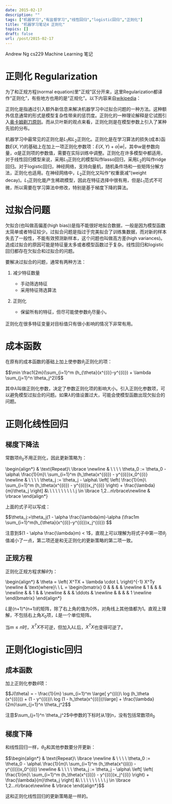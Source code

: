 ```yaml
---
date: 2015-02-17
description: ""
tags: ["机器学习","有监督学习","线性回归","logistic回归","正则化"]
title: "机器学习笔记4 正则化"
topics: []
draft: false
url: /post/2015-02-17
---
```

Andrew Ng cs229 Machine Learning 笔记

# 正则化 Regularization

为了和正规方程(normal equation)里"正规"区分开来，这里Regularization都译作“正则化”，有些地方也用的是“正规化”。以下内容来自[wikipedia](http://en.wikipedia.org/w/index.php?title=Regularization_(mathematics))：

正则化是指通过引入额外新信息来解决机器学习中过拟合问题的一种方法。这种额外信息通常的形式是模型复杂性带来的惩罚度。正则化的一种理论解释是它试图引入[奥卡姆剃刀原则](http://en.wikipedia.org/wiki/Occam%27s_razor)。而从贝叶斯的观点来看，正则化则是在模型参数上引入了某种先验的分布。
<!--more-->
机器学习中最常见的正则化是$L_1$和$L_2$正则化。正则化是在学习算法的损失(成本)函数$E(X,Y)$的基础上在加上一项正则化参数项：$E(X,Y)+\alpha|w|$，其中$w$是参数向量，$\alpha$是正则项的参数值，需要在实际训练中调整。正则化在许多模型中都适用，对于线性回归模型来说，采用$L_1$正则化的模型叫作lasso回归，采用$L_2$的叫作ridge回归。对于logistic回归，神经网络，支持向量机，随机条件场和一些矩阵分解方法，正则化也适用。在神经网络中，$L_2$正则化又叫作“权重衰减”(weight decay)。$L_1$正则化能产生稀疏模型，因此在特征选择中很有用，但是$L_1$范式不可微，所以需要在学习算法中修改，特别是基于梯度下降的算法。

# 过拟合问题

欠拟合(也叫做高偏差(high bias))是指不能很好地拟合数据，一般是因为模型函数太简单或者特征较少。过拟合问题是指过于完美拟合了训练集数据，而对新的样本失去了一般性，不能有效预测新样本，这个问题也叫做高方差(high variances)。造成过拟合的原因可能是特征量太多或者模型函数过于复杂。线性回归和logistic回归都存在欠拟合和过拟合的问题。

要解决过拟合的问题，通常有两种方法：

1. 减少特征数量

	* 手动筛选特征
	* 采用特征筛选算法

2. 正则化

	* 保留所有的特征，但尽可能使参数$\theta_j$尽量小。

正则化在很多特征变量对目标值只有很小影响的情况下非常有用。

# 成本函数

在原有的成本函数的基础上加上使参数$\theta_j$正则化的项：

<div>
$$\min \frac1{2m}(\sum_{i=1}^m (h_{\theta}(x^{(i)}-y^{(i)}) + \lambda \sum_{j=1}^n \theta_j^2))$$
</div>

其中$\lambda$叫做正则化参数，决定了参数正则化项的影响大小。引入正则化参数项，可以避免模型过拟合的问题。如果$\lambda$的值设置过大，可能会使模型函数出现欠拟合的问题。

# 正则化线性回归

## 梯度下降法

常数项$\theta_0$不用正则化，因此更新策略为：

<div>
\begin{align*}
& \text{Repeat}\ \lbrace \newline
& \ \ \ \ \theta_0 := \theta_0 - \alpha\ \frac{1}{m}\ \sum_{i=1}^m (h_\theta(x^{(i)}) - y^{(i)})x_0^{(i)} \newline
& \ \ \ \ \theta_j := \theta_j - \alpha\ \left[ \left( \frac{1}{m}\ \sum_{i=1}^m (h_\theta(x^{(i)}) - y^{(i)})x_j^{(i)} \right) + \frac{\lambda}{m}\theta_j \right] &\ \ \ \ \ \ \ \ \ \ j \in \lbrace 1,2...n\rbrace\newline
& \rbrace
\end{align*}
</div>

上面的式子可以写成：

<div>
$$\theta_j:=\theta_j(1 - \alpha \frac{\lambda}m)-\alpha (\frac1m \sum_{i=1}^m(h_{\theta}(x^{(i)}-y^{(i)})x_j^{(i)}) $$
</div>

注意到$(1 - \alpha \frac{\lambda}m) < 1$，直观上可以理解为将式子中第一项$\theta_j$值减小了一点，第二项还是和无正则化的更新策略的第二项一致。

## 正规方程

正则化正规方程求解$\theta$为：

<div>
\begin{align*}
& \theta = \left( X^TX + \lambda \cdot L \right)^{-1} X^Ty \newline
& \text{where}\ \ L = 
\begin{bmatrix}
 0 & & & & \newline
 & 1 & & & \newline
 & & 1 & & \newline
 & & & \ddots & \newline
 & & & & 1 \newline
\end{bmatrix}
\end{align*}
</div>

$L$是(n+1)*(n+1)的矩阵，除了右上角的值为0外，对角线上其他值都为1。直观上理解，不包括右上角$X_0$项，$L$是一个单位矩阵。

当$m\leq n$时，$X^TX$不可逆，但加入$\lambda L$后，$X^TX$也变得可逆了。

# 正则化logistic回归

## 成本函数

加上正则化参数$\theta$项：

<div>
$$J(\theta) = - \frac{1}{m} \sum_{i=1}^m \large[ y^{(i)}\ log (h_\theta (x^{(i)})) + (1 - y^{(i)})\ log (1 - h_\theta(x^{(i)}))\large] + \frac{\lambda}{2m}\sum_{j=1}^n \theta_j^2$$
</div>

注意$\sum_{j=1}^n \theta_j^2$中参数的下标时从1到n，没有包括常数项$\theta_0$

## 梯度下降

和线性回归一样，$\theta_0$和其他参数要分开更新：

<div>
	$$\begin{align*}
& \text{Repeat}\ \lbrace \newline
& \ \ \ \ \theta_0 := \theta_0 - \alpha\ \frac{1}{m}\ \sum_{i=1}^m (h_\theta(x^{(i)}) - y^{(i)})x_0^{(i)} \newline
& \ \ \ \ \theta_j := \theta_j - \alpha\ \left[ \left( \frac{1}{m}\ \sum_{i=1}^m (h_\theta(x^{(i)}) - y^{(i)})x_j^{(i)} \right) + \frac{\lambda}{m}\theta_j \right] &\ \ \ \ \ \ \ \ \ \ j \in \lbrace 1,2...n\rbrace\newline
& \rbrace
\end{align*}$$
</div>

这和正则化线性回归的更新策略是一样的。


